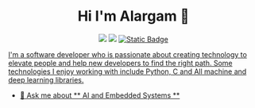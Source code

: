 <h1 align="center">Hi I'm Alargam 👋</h1>
<p align="center">
  <a href="https://www.linkedin.com/in/alargam-mohamed-2a6436257/"><img src="https://img.shields.io/badge/linkedin-%230177B5?style=flat&logo=linkedin&logoColor=white"/></a>
  <a href="https://https://www.instagram.com/alargam_18/"><img src="https://img.shields.io/badge/instagram-%23E4415F?style=flat&logo=instagram&logoColor=white"/></a>
  <a href="https://https://https://www.facebook.com/Alargm.Mohammd?mibextid=ZbWKwL/"><img <img alt="Static Badge" src="https://img.shields.io/badge/Facebook">

</p>

I'm a software developer who is passionate about creating technology to elevate people and help new developers to find the right path. Some technologies I enjoy working with include Python, C and All machine and deep learning libraries.

- 💬 Ask me about ** AI and Embedded Systems **

<!---
alargam/alargam is a ✨ special ✨ repository because its `README.md` (this file) appears on your GitHub profile.
You can click the Preview link to take a look at your changes.
--->
